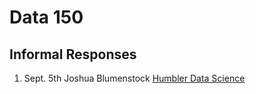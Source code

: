 # Data 150
## Informal Responses

1. Sept. 5th Joshua Blumenstock [Humbler Data Science](blumenstock.md)
